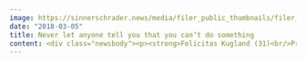 ```yaml
---
image: https://sinnerschrader.news/media/filer_public_thumbnails/filer_public/e6/56/e6561f22-8de6-41c3-97db-cc2965f9aa41/700px_im_gesprach_mit_felicitas_kugland.png__480x288_q85_crop_subsampling-2_upscale.png
date: "2018-03-05"
title: Never let anyone tell you that you can’t do something
content: <div class="newsbody"><p><strong>Felicitas Kugland (31)<br/>Principal Engineer, Developer Relations</strong></p><p><strong>What do you do at SinnerSchrader?</strong><br/>On the one hand, I do a lot of community work at SinnerSchrader and, for example, I come up with new formats that can be implemented in addition to hackathons or meetings. I can also do part of my work as a curator for the JSConf EU and I am active as a team member for the CSSconf EU. I also work on a wide range of customer projects so that I don’t just become a theoretician. After all, this is the only way to find out how things actually work in implementation and to experience the struggles that a developer sometimes has. With all of this, no two days are ever the same for me and I don’t have a regular daily routine in my job.</p><p><strong>Which topic and which tool is currently the highlight for you?</strong><br/>Open source is my favourite topic at the moment. I am tidying up our SinnerSchrader open-source projects to make them more contributor-friendly and then publicise them more so that SinnerSchrader’s open-source software can become better known.<br/>My absolute favourite tool right now is Alva (digital design tool, https://meetalva.io/), which we have just developed, and an all-time favourite of mine is Patternplate (<a href="https://github.com/sinnerschrader/patternplate" target="_blank">https://github.com/sinnerschrader/patternplate</a>).</p><p><strong>What is more important, the job title, the salary or the work?</strong><br/>The work is definitely the most important thing for me! I am lucky enough to have a job I really enjoy. I like developing in my free time as well.<br/>And I want to have an impact, I want my work to make a difference and help my colleagues and the agency. Job titles aren’t important to me, because I have often noticed that a title can be just empty words, while on the other hand some people don’t have a title but are just so good at what they do.</p><p><strong>What can people learn from the world’s top developers?</strong><br/>For every developer you ask, there are other very good developers who each have their own viewpoint. The ones who are important to me are people from whom you can not only learn to develop better and progress in terms of your job, but can also learn very general things... For example, how to work better in a team or - a very important aspect - to pay attention to self-care!<br/>I used to have gurus and role models in and from the community. And then eventually when I met this or that developer I realised that they are all normal people who aren’t better at everything than me. Since then, I don’t have any role models any more. Instead, I take what I need for a job or how I want to be personally from a lot of different people. That is actually very liberating.</p><p><strong>What is the most important prerequisite for a good developer?</strong><br/>The most important thing is to be motivated and to put your motivation into practice. You should always keep developing and should value and enjoy continuous learning. You should be able to see the bigger picture and it is also essential to be willing to compromise.<br/>I always tell everyone&#58; never let anyone tell you that you can’t do something. You can learn anything if you want to and are willing to invest in it. Your age and your previous education etc. don’t matter.</p><p><strong>How can you keep up to date with the latest developments?</strong><br/>It has become established to be on Twitter and follow the relevant people there.  Read specialist articles, topics and discussions and communicate via the tools you use. Subscribe to newsletters from all areas, such as CSS weekly, JS weekly...<br/>It also helps to look around different blogs, read Medium and go to meet-ups and relevant conferences.<br/>And of course exchange experiences within the company!</p><p><strong>What about remote work?</strong><br/>If you know each other well and have already worked together successfully on a project, the connection and trust are there and remote work can then be satisfying, too.<br/>Remote work is not always easy, because a lot of information is shared in conversations with colleagues in the same room. You can take a quick look at a monitor together and solve an issue as a group, and it is simply more communicative to be with the team on site.</p><p><strong>What else do you need to stay happy?</strong><br/>Pasta!! &#58;-)</p></div>
---
```

